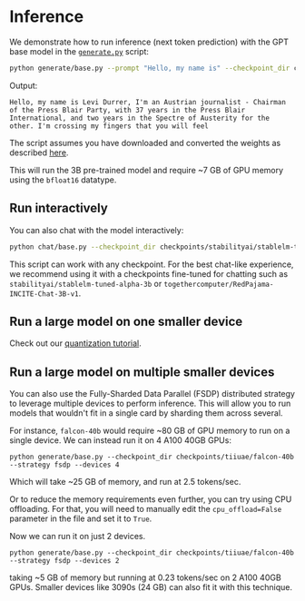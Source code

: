 # Inference

We demonstrate how to run inference (next token prediction) with the GPT base model in the [`generate.py`](generate.py) script:

```bash
python generate/base.py --prompt "Hello, my name is" --checkpoint_dir checkpoints/stabilityai/stablelm-base-alpha-3b
```

Output:

```text
Hello, my name is Levi Durrer, I'm an Austrian journalist - Chairman of the Press Blair Party, with 37 years in the Press Blair International, and two years in the Spectre of Austerity for the other. I'm crossing my fingers that you will feel
```

The script assumes you have downloaded and converted the weights as described [here](download_stablelm.md).

This will run the 3B pre-trained model and require ~7 GB of GPU memory using the `bfloat16` datatype.

## Run interactively

You can also chat with the model interactively:

```bash
python chat/base.py --checkpoint_dir checkpoints/stabilityai/stablelm-tuned-alpha-3b
```

This script can work with any checkpoint. For the best chat-like experience, we recommend using it with a checkpoints
fine-tuned for chatting such as `stabilityai/stablelm-tuned-alpha-3b` or `togethercomputer/RedPajama-INCITE-Chat-3B-v1`.

## Run a large model on one smaller device

Check out our [quantization tutorial](quantize.md).

## Run a large model on multiple smaller devices

You can also use the Fully-Sharded Data Parallel (FSDP) distributed strategy to leverage multiple devices to perform inference. This will allow you to run models that wouldn't fit in a single card by sharding them across several.

For instance, `falcon-40b` would require ~80 GB of GPU memory to run on a single device. We can instead run it on 4 A100 40GB GPUs:

```shell
python generate/base.py --checkpoint_dir checkpoints/tiiuae/falcon-40b --strategy fsdp --devices 4
```

Which will take ~25 GB of memory, and run at 2.5 tokens/sec.

Or to reduce the memory requirements even further, you can try using CPU offloading. For that, you will need to manually edit the `cpu_offload=False` parameter in the file and set it to `True`.

Now we can run it on just 2 devices.

```shell
python generate/base.py --checkpoint_dir checkpoints/tiiuae/falcon-40b --strategy fsdp --devices 2
```

taking ~5 GB of memory but running at 0.23 tokens/sec on 2 A100 40GB GPUs.
Smaller devices like 3090s (24 GB) can also fit it with this technique.
